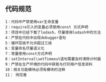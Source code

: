 ## 代码规范
    1：代码中严禁使用var生命变量
    2：require引入的变量必须使用const 方式声明
    3：项目中已经下载了lodash，尽量使用lodash中的方法
    4：严禁在代码中出现debugger语句
    5：循环层级不允许超过三级
    6：变量命名尽量语义化
    7：常量使用const方式声明
    8：setInterval\setTimeout语句需要及时清除计时器
    9：严禁在生产环境的代码中获取与打印用户信息资料
    10：相关功能模块必须有模块的注释
    11： 待完善